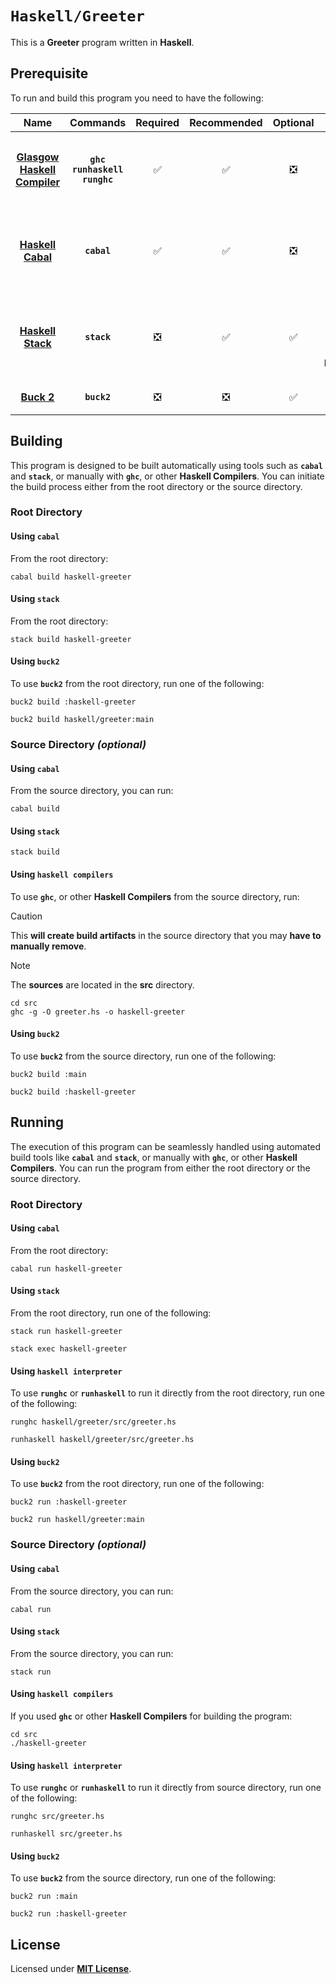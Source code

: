 # `Haskell/Greeter`

This is a **Greeter** program written in **Haskell**.

## Prerequisite

To run and build this program you need to have the following:

<div align="center">

| Name | Commands | Required | Recommended | Optional | Notes |
|:----:|:--------:|:--------:|:-----------:|:--------:|:-----:|
| [**Glasgow Haskell Compiler**](https://www.haskell.org/ghc/distribution_packages.html) | **`ghc`**<br>**`runhaskell`**<br>**`runghc`** | &#9989; | &#9989; | &#10062; | **`ghcup install ghc`**<br>or<br>**`apt install ghc`** |
| [**Haskell Cabal**](https://www.haskell.org/cabal/download.html) | **`cabal`** | &#9989; | &#9989; | &#10062; | **`ghcup install cabal`**<br>or<br>**`apt install cabal-install`** |
| [**Haskell Stack**](https://docs.haskellstack.org/en/stable/install_and_upgrade/) | **`stack`** | &#10062; | &#9989; | &#9989; | **`ghcup install stack`**<br>or<br>**`apt install haskell-stack`** |
| [**Buck 2**](https://buck2.build/docs/getting_started/) | **`buck2`** | &#10062; | &#10062; | &#9989; | **`cargo install buck2`** |

</div>

## Building

This program is designed to be built automatically using tools such as **`cabal`** and **`stack`**, or manually with **`ghc`**, or other **Haskell Compilers**. You can initiate the build process either from the root directory or the source directory.

### Root Directory

#### Using `cabal`

From the root directory:

```
cabal build haskell-greeter
```

#### Using `stack`

From the root directory:

```
stack build haskell-greeter
```

#### Using `buck2`

To use **`buck2`** from the root directory, run one of the following:

```
buck2 build :haskell-greeter
```
```
buck2 build haskell/greeter:main
```

### Source Directory _(optional)_

#### Using `cabal`

From the source directory, you can run:

```
cabal build
```

#### Using `stack`

```
stack build
```

#### Using `haskell compilers`

To use **`ghc`**, or other **Haskell Compilers** from the source directory, run:

> [!CAUTION]
> This **will create build artifacts** in the source directory that you may
> **have to manually remove**.

> [!NOTE]
> The **sources** are located in the **src** directory.

```
cd src
ghc -g -O greeter.hs -o haskell-greeter
```

#### Using `buck2`

To use **`buck2`** from the source directory, run one of the following:

```
buck2 build :main
```
```
buck2 build :haskell-greeter
```

## Running

The execution of this program can be seamlessly handled using automated build tools like **`cabal`** and **`stack`**, or manually with **`ghc`**, or other **Haskell Compilers**. You can run the program from either the root directory or the source directory.

### Root Directory

#### Using `cabal`

From the root directory:

```
cabal run haskell-greeter
```

#### Using `stack`

From the root directory, run one of the following:

```
stack run haskell-greeter
```
```
stack exec haskell-greeter
```

#### Using `haskell interpreter`

To use **`runghc`** or **`runhaskell`** to run it directly from the root directory, run one of the following:

```
runghc haskell/greeter/src/greeter.hs
```
```
runhaskell haskell/greeter/src/greeter.hs
```

#### Using `buck2`

To use **`buck2`** from the root directory, run one of the following:

```
buck2 run :haskell-greeter
```
```
buck2 run haskell/greeter:main
```

### Source Directory _(optional)_

#### Using `cabal`

From the source directory, you can run:

```
cabal run
```

#### Using `stack`

From the source directory, you can run:

```
stack run
```

#### Using `haskell compilers`

If you used **`ghc`** or other **Haskell Compilers** for building the program:

```
cd src
./haskell-greeter
```

#### Using `haskell interpreter`

To use **`runghc`** or **`runhaskell`** to run it directly from source directory, run one of the following:

```
runghc src/greeter.hs
```
```
runhaskell src/greeter.hs
```

#### Using `buck2`

To use **`buck2`** from the source directory, run one of the following:

```
buck2 run :main
```
```
buck2 run :haskell-greeter
```

## License

Licensed under [**MIT License**](LICENSE).
